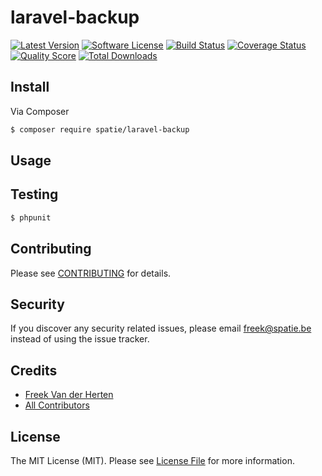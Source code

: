 # laravel-backup

[![Latest Version](https://img.shields.io/github/release/thephpleague/laravel-backup.svg?style=flat-square)](https://github.com/thephpleague/laravel-backup/releases)
[![Software License](https://img.shields.io/badge/license-MIT-brightgreen.svg?style=flat-square)](LICENSE.md)
[![Build Status](https://img.shields.io/travis/thephpleague/laravel-backup/master.svg?style=flat-square)](https://travis-ci.org/thephpleague/laravel-backup)
[![Coverage Status](https://img.shields.io/scrutinizer/coverage/g/thephpleague/laravel-backup.svg?style=flat-square)](https://scrutinizer-ci.com/g/thephpleague/laravel-backup/code-structure)
[![Quality Score](https://img.shields.io/scrutinizer/g/thephpleague/laravel-backup.svg?style=flat-square)](https://scrutinizer-ci.com/g/thephpleague/laravel-backup)
[![Total Downloads](https://img.shields.io/packagist/dt/league/laravel-backup.svg?style=flat-square)](https://packagist.org/packages/league/laravel-backup)



## Install

Via Composer

``` bash
$ composer require spatie/laravel-backup
```

## Usage



## Testing

``` bash
$ phpunit
```

## Contributing

Please see [CONTRIBUTING](CONTRIBUTING.md) for details.

## Security

If you discover any security related issues, please email freek@spatie.be instead of using the issue tracker.

## Credits

- [Freek Van der Herten](https://github.com/freekmurze)
- [All Contributors](../../contributors)

## License

The MIT License (MIT). Please see [License File](LICENSE.md) for more information.
